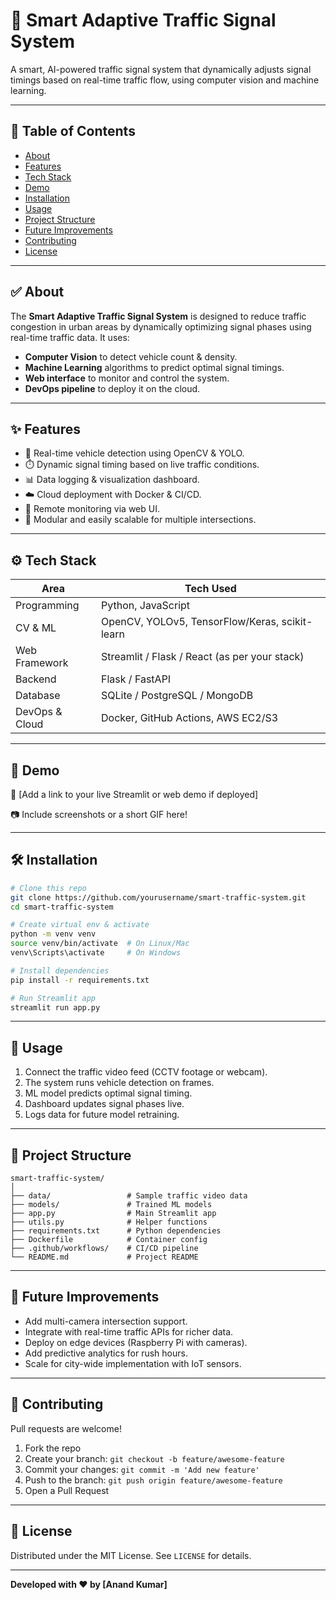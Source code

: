 # 🚦 Smart Adaptive Traffic Signal System

A smart, AI-powered traffic signal system that dynamically adjusts signal timings based on real-time traffic flow, using computer vision and machine learning.

---

## 📌 Table of Contents

- [About](#about)
- [Features](#features)
- [Tech Stack](#tech-stack)
- [Demo](#demo)
- [Installation](#installation)
- [Usage](#usage)
- [Project Structure](#project-structure)
- [Future Improvements](#future-improvements)
- [Contributing](#contributing)
- [License](#license)

---

## ✅ About

The **Smart Adaptive Traffic Signal System** is designed to reduce traffic congestion in urban areas by dynamically optimizing signal phases using real-time traffic data.
It uses:
- **Computer Vision** to detect vehicle count & density.
- **Machine Learning** algorithms to predict optimal signal timings.
- **Web interface** to monitor and control the system.
- **DevOps pipeline** to deploy it on the cloud.

---

## ✨ Features

- 🚗 Real-time vehicle detection using OpenCV & YOLO.
- ⏱️ Dynamic signal timing based on live traffic conditions.
- 📊 Data logging & visualization dashboard.
- ☁️ Cloud deployment with Docker & CI/CD.
- 📡 Remote monitoring via web UI.
- 🔌 Modular and easily scalable for multiple intersections.

---

## ⚙️ Tech Stack

| Area              | Tech Used                                   |
|-------------------|---------------------------------------------|
| Programming       | Python, JavaScript                          |
| CV & ML           | OpenCV, YOLOv5, TensorFlow/Keras, scikit-learn |
| Web Framework     | Streamlit / Flask / React (as per your stack) |
| Backend           | Flask / FastAPI                             |
| Database          | SQLite / PostgreSQL / MongoDB               |
| DevOps & Cloud    | Docker, GitHub Actions, AWS EC2/S3          |

---

## 🚀 Demo

🔗 [Add a link to your live Streamlit or web demo if deployed]

📷 Include screenshots or a short GIF here!

---

## 🛠️ Installation

```bash
# Clone this repo
git clone https://github.com/yourusername/smart-traffic-system.git
cd smart-traffic-system

# Create virtual env & activate
python -m venv venv
source venv/bin/activate  # On Linux/Mac
venv\Scripts\activate     # On Windows

# Install dependencies
pip install -r requirements.txt

# Run Streamlit app
streamlit run app.py
```

---

## 🧩 Usage

1. Connect the traffic video feed (CCTV footage or webcam).
2. The system runs vehicle detection on frames.
3. ML model predicts optimal signal timing.
4. Dashboard updates signal phases live.
5. Logs data for future model retraining.

---

## 📂 Project Structure

```
smart-traffic-system/
│
├── data/                 # Sample traffic video data
├── models/               # Trained ML models
├── app.py                # Main Streamlit app
├── utils.py              # Helper functions
├── requirements.txt      # Python dependencies
├── Dockerfile            # Container config
├── .github/workflows/    # CI/CD pipeline
└── README.md             # Project README
```

---

## 🔭 Future Improvements

- Add multi-camera intersection support.
- Integrate with real-time traffic APIs for richer data.
- Deploy on edge devices (Raspberry Pi with cameras).
- Add predictive analytics for rush hours.
- Scale for city-wide implementation with IoT sensors.

---

## 🤝 Contributing

Pull requests are welcome!
1. Fork the repo
2. Create your branch: `git checkout -b feature/awesome-feature`
3. Commit your changes: `git commit -m 'Add new feature'`
4. Push to the branch: `git push origin feature/awesome-feature`
5. Open a Pull Request

---

## 📜 License

Distributed under the MIT License. See `LICENSE` for details.

---

**Developed with ❤️ by [Anand Kumar]**

